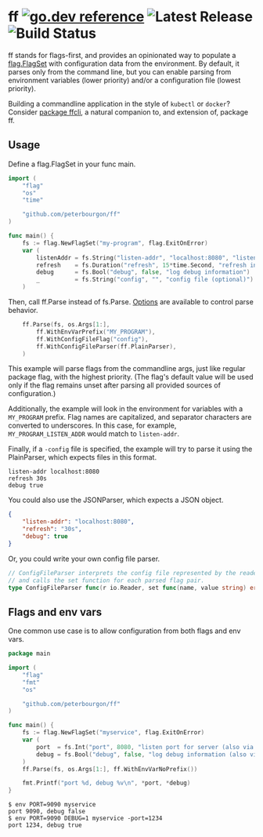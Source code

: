 # ff [![go.dev reference](https://img.shields.io/badge/go.dev-reference-007d9c?logo=go&logoColor=white&style=flat-square)](https://pkg.go.dev/github.com/peterbourgon/ff) ![Latest Release](https://img.shields.io/github/v/release/peterbourgon/ff?style=flat-square) ![Build Status](https://github.com/peterbourgon/ff/actions/workflows/test.yml/badge.svg?branch=main)

ff stands for flags-first, and provides an opinionated way to populate a
[flag.FlagSet](https://golang.org/pkg/flag#FlagSet) with configuration data from
the environment. By default, it parses only from the command line, but you can
enable parsing from environment variables (lower priority) and/or a
configuration file (lowest priority).

Building a commandline application in the style of `kubectl` or `docker`?
Consider [package ffcli](https://pkg.go.dev/github.com/peterbourgon/ff/ffcli),
a natural companion to, and extension of, package ff.

## Usage

Define a flag.FlagSet in your func main.

```go
import (
	"flag"
	"os"
	"time"

	"github.com/peterbourgon/ff"
)

func main() {
	fs := flag.NewFlagSet("my-program", flag.ExitOnError)
	var (
		listenAddr = fs.String("listen-addr", "localhost:8080", "listen address")
		refresh    = fs.Duration("refresh", 15*time.Second, "refresh interval")
		debug      = fs.Bool("debug", false, "log debug information")
		_          = fs.String("config", "", "config file (optional)")
	)
```

Then, call ff.Parse instead of fs.Parse.
[Options](https://pkg.go.dev/github.com/peterbourgon/ff#Option)
are available to control parse behavior.

```go
	ff.Parse(fs, os.Args[1:],
		ff.WithEnvVarPrefix("MY_PROGRAM"),
		ff.WithConfigFileFlag("config"),
		ff.WithConfigFileParser(ff.PlainParser),
	)
```

This example will parse flags from the commandline args, just like regular
package flag, with the highest priority. (The flag's default value will be used
only if the flag remains unset after parsing all provided sources of
configuration.)

Additionally, the example will look in the environment for variables with a
`MY_PROGRAM` prefix. Flag names are capitalized, and separator characters are
converted to underscores. In this case, for example, `MY_PROGRAM_LISTEN_ADDR`
would match to `listen-addr`.

Finally, if a `-config` file is specified, the example will try to parse it
using the PlainParser, which expects files in this format.


```
listen-addr localhost:8080
refresh 30s
debug true
```

You could also use the JSONParser, which expects a JSON object.

```json
{
	"listen-addr": "localhost:8080",
	"refresh": "30s",
	"debug": true
}
```

Or, you could write your own config file parser.

```go
// ConfigFileParser interprets the config file represented by the reader
// and calls the set function for each parsed flag pair.
type ConfigFileParser func(r io.Reader, set func(name, value string) error) error
```

## Flags and env vars

One common use case is to allow configuration from both flags and env vars.

```go
package main

import (
	"flag"
	"fmt"
	"os"

	"github.com/peterbourgon/ff"
)

func main() {
	fs := flag.NewFlagSet("myservice", flag.ExitOnError)
	var (
		port  = fs.Int("port", 8080, "listen port for server (also via PORT)")
		debug = fs.Bool("debug", false, "log debug information (also via DEBUG)")
	)
	ff.Parse(fs, os.Args[1:], ff.WithEnvVarNoPrefix())

	fmt.Printf("port %d, debug %v\n", *port, *debug)
}
```

```
$ env PORT=9090 myservice
port 9090, debug false
$ env PORT=9090 DEBUG=1 myservice -port=1234
port 1234, debug true
```
